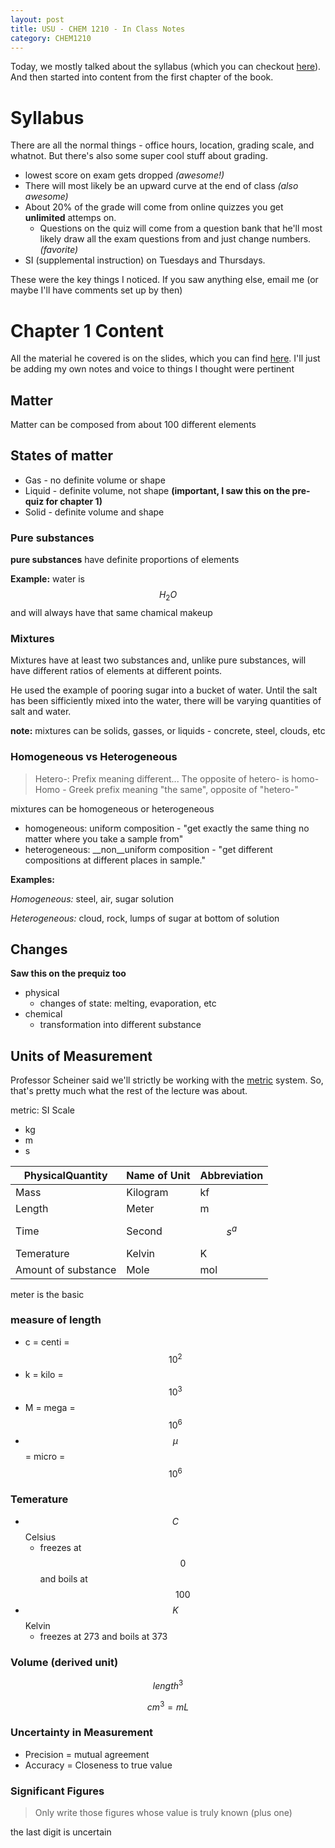 ```yaml
---
layout: post
title: USU - CHEM 1210 - In Class Notes
category: CHEM1210
---
```


Today, we mostly talked about the syllabus (which you can checkout [here](https://usu.instructure.com/courses/393593/files/?preview=59642630)). And then started into content from the first chapter of the book.

# Syllabus

There are all the normal things - office hours, location, grading scale, and whatnot. But there's also some super cool stuff about grading.

- lowest score on exam gets dropped _(awesome!)_
- There will most likely be an upward curve at the end of class _(also awesome)_
- About 20% of the grade will come from online quizzes you get __unlimited__ attemps on.
    - Questions on the quiz will come from a question bank that he'll most likely draw all the exam questions from and just change numbers. _(favorite)_
- SI (supplemental instruction) on Tuesdays and Thursdays.

These were the key things I noticed. If you saw anything else, email me (or maybe I'll have comments set up by then)

# Chapter 1 Content

All the material he covered is on the slides, which you can find [here](https://usu.instructure.com/courses/393593/files/folder/lecture%20material?preview=59641138). I'll just be adding my own notes and voice to things I thought were pertinent

## Matter

Matter can be composed from about 100 different elements

## States of matter

- Gas - no definite volume or shape
- Liquid - definite volume, not shape __(important, I saw this on the pre-quiz for chapter 1)__
- Solid - definite volume and shape

### Pure substances

__pure substances__ have definite proportions of elements

__Example:__ water is $$H_2O$$ and will always have that same chamical makeup

### Mixtures

Mixtures have at least two substances and, unlike pure substances, will have different ratios of elements at different points. 

He used the example of pooring sugar into a bucket of water. Until the salt has been sifficiently mixed into the water, there will be varying quantities of salt and water.

__note:__ mixtures can be solids, gasses, or liquids - concrete, steel, clouds, etc

### Homogeneous vs Heterogeneous

> Hetero-: Prefix meaning different... The opposite of hetero- is homo-  
> Homo - Greek prefix meaning "the same", opposite of "hetero-"

mixtures can be homogeneous or heterogeneous

- homogeneous: uniform composition - "get exactly the same thing no matter where you take a sample from"
- heterogeneous: __non__uniform composition - "get different compositions at different places in sample."

__Examples:__

_Homogeneous:_  steel, air, sugar solution

_Heterogeneous:_ cloud, rock, lumps of sugar at bottom of solution

    

## Changes

__Saw this on the prequiz too__

- physical
    - changes of state: melting, evaporation, etc
- chemical
    - transformation into different substance

    
## Units of Measurement

Professor Scheiner said we'll strictly be working with the [metric](https://en.wikipedia.org/wiki/Metric_system) system. So, that's pretty much what the rest of the lecture was about.

metric: 
SI Scale

- kg
- m
- s

|PhysicalQuantity|Name of Unit|Abbreviation
|---|---|---|
|Mass|Kilogram|kf
|Length|Meter|m|
|Time|Second|$$s^a$$|
|Temerature|Kelvin|K|
|Amount of substance|Mole|mol|

meter is the basic 

### measure of length

- c = centi = $$10^2$$
- k = kilo = $$10^3$$
- M = mega = $$10^6$$
- $$\mu$$ = micro = $$10^6$$

### Temerature

- $$C$$ Celsius
    - freezes at $$0$$ and boils at $$100$$
- $$K$$ Kelvin
    - freezes at 273 and boils at 373

### Volume (derived unit)

$$length^3$$

$$cm^3 = mL$$

### Uncertainty in Measurement

- Precision = mutual agreement
- Accuracy = Closeness to true value


### Significant Figures
> Only write those figures whose value is truly known (plus one)

the last digit is uncertain








